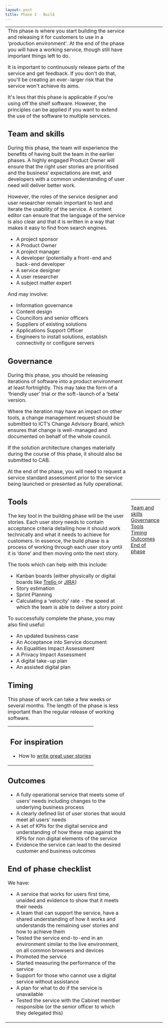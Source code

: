 ```yaml
---
layout: post
title: Phase 3 - Build
---
```

<table>
<tr>
<td class="mainContent" >
This phase is where you start building the service and releasing it for customers to use in a ‘production environment’. At the end of the phase you will have a working service, though still have important things left to do. 

It is important to continuously release parts of the service and get feedback. If you don't do that, you'll be creating an ever-larger risk that the service won't achieve its aims. 

It's less that this phase is applicable if you're using off the shelf software. However, the principles can be applied if you want to extend the use of the software to multiple services. 


<h2  id="C1">Team and skills</h2>

During this phase, the team will experience the benefits of having built the team in the earlier phases. A highly engaged Product Owner will ensure that the right user stories are prioritised and the business’ expectations are met, and developers with a common understanding of user need will deliver better work. 

However, the roles of the service designer and user researcher remain important to test and iterate the usability of the service. A content editor can ensure that the language of the service is also clear and that it is written in a way that makes it easy to find from search engines. 

<ul>
<li>A project sponsor</li>
<li>A Product Owner</li>
<li>A project manager</li>
<li>A developer (potentially a front-end and back-end developer</li>
<li>A service designer</li>
<li>A user researcher</li>
<li>A subject matter expert</li>
</ul>

And may involve:

<ul>
<li>Information governance </li>
<li>Content design</li>
<li>Councillors and senior officers</li>
<li>Suppliers of existing solutions</li>
<li>Applications Support Officer</li>
<li>Engineers to install solutions, establish connectivity or configure servers </li>
</ul>

<h2  id="C2">Governance</h2>


During this phase, you should be releasing iterations of software into a product environment at least fortnightly. This may take the form of a ‘friendly user’ trial or the soft-launch of a ‘beta’ version. 

Where the iteration may have an impact on other tools, a change management request should be submitted to ICT’s Change Advisory Board, which ensures that change is well-managed and documented on behalf of the whole council. 

If the solution architecture changes materially during the course of this phase, it should also be submitted to CAB.

 

At the end of the phase, you will need to request a service standard assessment prior to the service being launched or presented as fully operational. 


<h2  id="C3">Tools</h2>

The key tool in the building phase will be the user stories. Each user story needs to contain acceptance criteria detailing how it should work technically and what it needs to achieve for customers. In essence, the build phase is a process of working through each user story until it is ‘done’ and then moving onto the next story. 

The tools which can help with this include:
<ul class="c5 lst-kix_vaularjx6ft7-0 start"><li class="c0"><span>Kanban boards (either physically or digital boards like </span><span class="c15"><a class="c6" href="https://www.google.com/url?q=https://trello.com/&amp;sa=D&amp;ust=1496573525750000&amp;usg=AFQjCNGz0gdJVZNrKFsdQJwxWYDZbxwyTw">Trello </a></span><span>or </span><span class="c15"><a class="c6" href="https://www.google.com/url?q=https://jira.atlassian.com/&amp;sa=D&amp;ust=1496573525751000&amp;usg=AFQjCNFtWs0JFHcx31G1uPY5Op8Stok_Ig">JIRA</a></span><span class="c1">)</span></li><li class="c0"><span class="c1">Story estimation</span></li><li class="c0"><span class="c1">Sprint Planning</span></li><li class="c0"><span class="c1">Calculating a ‘velocity’ rate - the speed at which the team is able to deliver a story point</span></li></ul>

To successfully complete the phase, you may also find useful:

<ul class="c5 lst-kix_vaularjx6ft7-0"><li class="c0"><span class="c1">An updated business case</span></li><li class="c0"><span class="c1">An Acceptance into Service document </span></li><li class="c0"><span class="c1">An Equalities Impact Assessment </span></li><li class="c0"><span class="c1">A Privacy Impact Assessment </span></li><li class="c0"><span class="c1">A digital take-up plan</span></li><li class="c0"><span class="c1">An assisted digital plan </span></li></ul>


<h2  id="C4">Timing</h2>
This phase of work can take a few weeks or several months. The length of the phase is less important than the regular release of working software. 
<table class="c20"><tbody><tr class="c8"><td class="c13" rowspan="1" colspan="1"><h2 class="c7 c17" id="h.yg2sdt4suv16"><span class="c4">For inspiration</span></h2><ul class="c5 lst-kix_6lpsjh8xucyw-0 start"><li class="c0"><span>How to </span><span class="c15"><a class="c6" href="https://www.google.com/url?q=https://www.mountaingoatsoftware.com/uploads/presentations/User-Stories-Applied-Agile-Software-Development-XP-Atlanta-2004.pdf&amp;sa=D&amp;ust=1496573525758000&amp;usg=AFQjCNFcwve52UHH1zfS5zUlOP4tbK5H6g">write great user stories</a></span></li></ul></td></tr></tbody></table>

<h2  id="C5">Outcomes</h2>
<ul class="c5"><li class="c0"><span class="c1">A fully operational service that meets some of users’ needs including changes to the underlying business process </span></li><li class="c0"><span class="c1">A clearly defined list of user stories that would meet all users’ needs</span></li><li class="c0"><span class="c1">A set of KPIs for the digital service and understanding of how these map against the KPIs for non digital elements of the service </span></li><li class="c0"><span class="c1">Evidence the service can lead to the desired customer and business outcomes </span></li></ul>


<h2  id="C6">End of phase checklist</h2>
We have:
<ul class="c5"><li class="c9"><span class="c1">A service that works for users first time, unaided and evidence to show that it meets their needs</span></li><li class="c9"><span class="c1">A team that can support the service, have a shared understanding of how it works and understands the remaining user stories and how to achieve them</span></li><li class="c9"><span class="c1">Tested the service end-to-end in an environment similar to the live environment, on all common browsers and devices</span></li><li class="c9"><span class="c1">Promoted the service</span></li><li class="c9"><span class="c1">Started measuring the performance of the service</span></li><li class="c9"><span class="c1">Support for those who cannot use a digital service without assistance</span></li><li class="c9"><span class="c1">A plan for what to do if the service is unavailable</span></li><li class="c9"><span>Tested the service with the Cabinet member responsible (</span><span>or the senior officer to which they delegated</span><span class="c1">&nbsp;this)</span></li></ul>



<td class="rightContent">
<hr/>
<a href="#C1">Team and skills</a><br/>
<a href="#C2">Governance</a><br/>
<a href="#C3">Tools</a><br/>
<a href="#C4">Timing</a><br/>
<a href="#C5">Outcomes</a><br/>
<a href="#C6">End of phase</a><br/>
</td>
